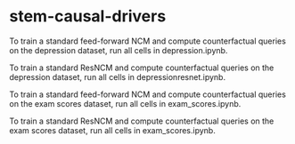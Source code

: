 # stem-causal-drivers

To train a standard feed-forward NCM and compute counterfactual queries on the depression dataset, run all cells in depression.ipynb.

To train a standard ResNCM and compute counterfactual queries on the depression dataset, run all cells in depressionresnet.ipynb.

To train a standard feed-forward NCM and compute counterfactual queries on the exam scores dataset, run all cells in exam_scores.ipynb.

To train a standard ResNCM and compute counterfactual queries on the exam scores dataset, run all cells in exam_scores.ipynb.